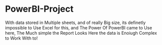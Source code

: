 # PowerBI-Project
With data stored in Multiple sheets, and of really Big size, its definetly impossible to Use Excel for this, and The Power Of PowerBI came to Use here, The Much simple the Report Looks Here the data is Enoiugh Complex to Work With to!
